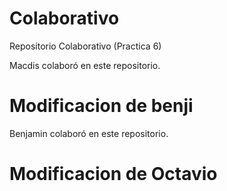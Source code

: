 # Colaborativo

Repositorio Colaborativo (Practica 6)

Macdis colaboró en este repositorio.


# Modificacion de benji

Benjamin colaboró en este repositorio.

# Modificacion de Octavio

